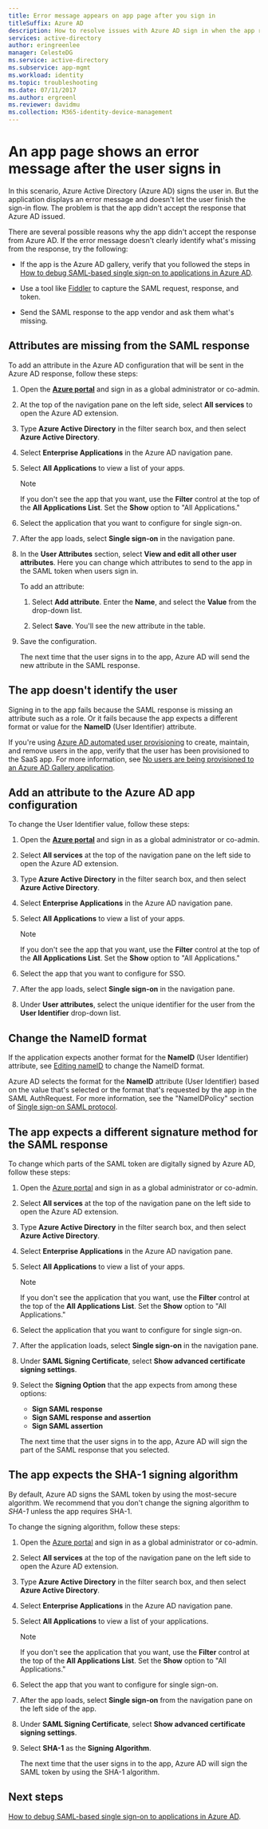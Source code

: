 ```yaml
---
title: Error message appears on app page after you sign in
titleSuffix: Azure AD
description: How to resolve issues with Azure AD sign in when the app returns an error message.
services: active-directory
author: eringreenlee
manager: CelesteDG
ms.service: active-directory
ms.subservice: app-mgmt
ms.workload: identity
ms.topic: troubleshooting
ms.date: 07/11/2017
ms.author: ergreenl
ms.reviewer: davidmu
ms.collection: M365-identity-device-management
---
```


# An app page shows an error message after the user signs in

In this scenario, Azure Active Directory (Azure AD) signs the user in. But the application displays an error message and doesn't let the user finish the sign-in flow. The problem is that the app didn't accept the response that Azure AD issued.

There are several possible reasons why the app didn't accept the response from Azure AD. If the error message doesn't clearly identify what's missing from the response, try the following:

- If the app is the Azure AD gallery, verify that you followed the steps in [How to debug SAML-based single sign-on to applications in Azure AD](./debug-saml-sso-issues.md).

- Use a tool like [Fiddler](https://www.telerik.com/fiddler) to capture the SAML request, response, and token.

- Send the SAML response to the app vendor and ask them what's missing.

## Attributes are missing from the SAML response

To add an attribute in the Azure AD configuration that will be sent in the Azure AD response, follow these steps:

1. Open the [**Azure portal**](https://portal.azure.com/) and sign in as a global administrator or co-admin.

2. At the top of the navigation pane on the left side, select **All services** to open the Azure AD extension.

3. Type **Azure Active Directory** in the filter search box, and then select **Azure Active Directory**.

4. Select **Enterprise Applications** in the Azure AD navigation pane.

5. Select **All Applications** to view a list of your apps.

   > [!NOTE]
   > If you don't see the app that you want, use the **Filter** control at the top of the **All Applications List**. Set the **Show** option to "All Applications."

6. Select the application that you want to configure for single sign-on.

7. After the app loads, select **Single sign-on** in the navigation pane.

8. In the **User Attributes** section, select **View and edit all other user attributes**. Here you can change which attributes to send to the app in the SAML token when users sign in.

   To add an attribute:

   1. Select **Add attribute**. Enter the **Name**, and select the **Value** from the drop-down list.

   1. Select **Save**. You'll see the new attribute in the table.

9. Save the configuration.

   The next time that the user signs in to the app, Azure AD will send the new attribute in the SAML response.

## The app doesn't identify the user

Signing in to the app fails because the SAML response is missing an attribute such as a role. Or it fails because the app expects a different format or value for the **NameID** (User Identifier) attribute.

If you're using [Azure AD automated user provisioning](../app-provisioning/user-provisioning.md) to create, maintain, and remove users in the app, verify that the user has been provisioned to the SaaS app. For more information, see [No users are being provisioned to an Azure AD Gallery application](../app-provisioning/application-provisioning-config-problem-no-users-provisioned.md).

## Add an attribute to the Azure AD app configuration

To change the User Identifier value, follow these steps:

1. Open the [**Azure portal**](https://portal.azure.com/) and sign in as a global administrator or co-admin.

2. Select **All services** at the top of the navigation pane on the left side to open the Azure AD extension.

3. Type **Azure Active Directory** in the filter search box, and then select **Azure Active Directory**.

4. Select **Enterprise Applications** in the Azure AD navigation pane.

5. Select **All Applications** to view a list of your apps.

   > [!NOTE]
   > If you don't see the app that you want, use the **Filter** control at the top of the **All Applications List**. Set the **Show** option to "All Applications."

6. Select the app that you want to configure for SSO.

7. After the app loads, select **Single sign-on** in the navigation pane.

8. Under **User attributes**, select the unique identifier for the user from the **User Identifier** drop-down list.

## Change the NameID format

If the application expects another format for the **NameID** (User Identifier) attribute, see [Editing nameID](../develop/active-directory-saml-claims-customization.md#editing-nameid) to change the NameID format.

Azure AD selects the format for the **NameID** attribute (User Identifier) based on the value that's selected or the format that's requested by the app in the SAML AuthRequest. For more information, see the "NameIDPolicy" section of [Single sign-on SAML protocol](../develop/single-sign-on-saml-protocol.md#nameidpolicy).

## The app expects a different signature method for the SAML response

To change which parts of the SAML token are digitally signed by Azure AD, follow these steps:

1. Open the [Azure portal](https://portal.azure.com/) and sign in as a global administrator or co-admin.

2. Select **All services** at the top of the navigation pane on the left side to open the Azure AD extension.

3. Type **Azure Active Directory** in the filter search box, and then select **Azure Active Directory**.

4. Select **Enterprise Applications** in the Azure AD navigation pane.

5. Select **All Applications** to view a list of your apps.

   > [!NOTE]
   > If you don't see the application that you want, use the **Filter** control at the top of the **All Applications List**. Set the **Show** option to "All Applications."

6. Select the application that you want to configure for single sign-on.

7. After the application loads, select **Single sign-on** in the navigation pane.

8. Under **SAML Signing Certificate**, select  **Show advanced certificate signing settings**.

9. Select the **Signing Option** that the app expects from among these options:

   - **Sign SAML response**
   - **Sign SAML response and assertion**
   - **Sign SAML assertion**

   The next time that the user signs in to the app, Azure AD will sign the part of the SAML response that you selected.

## The app expects the SHA-1 signing algorithm

By default, Azure AD signs the SAML token by using the most-secure algorithm. We recommend that you don't change the signing algorithm to *SHA-1* unless the app requires SHA-1.

To change the signing algorithm, follow these steps:

1. Open the [Azure portal](https://portal.azure.com/) and sign in as a global administrator or co-admin.

2. Select **All services** at the top of the navigation pane on the left side to open the Azure AD extension.

3. Type **Azure Active Directory** in the filter search box, and then select **Azure Active Directory**.

4. Select **Enterprise Applications** in the Azure AD navigation pane.

5. Select **All Applications** to view a list of your applications.

   > [!NOTE]
   > If you don't see the application that you want, use the **Filter** control at the top of the **All Applications List**. Set the **Show** option to "All Applications."

6. Select the app that you want to configure for single sign-on.

7. After the app loads, select **Single sign-on** from the navigation pane on the left side of the app.

8. Under **SAML Signing Certificate**, select **Show advanced certificate signing settings**.

9. Select **SHA-1** as the **Signing Algorithm**.

   The next time that the user signs in to the app, Azure AD will sign the SAML token by using the SHA-1 algorithm.

## Next steps

[How to debug SAML-based single sign-on to applications in Azure AD](./debug-saml-sso-issues.md).

